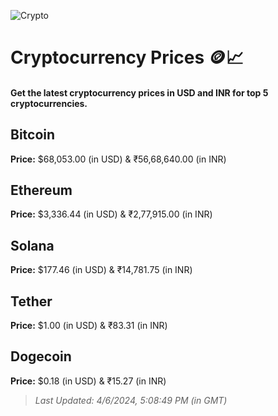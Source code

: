 
![Crypto](https://www.techguide.com.au/wp-content/uploads/2020/11/crypto3.jpeg)

# Cryptocurrency Prices 🪙📈

#### Get the latest cryptocurrency prices in USD and INR for top 5 cryptocurrencies.

## Bitcoin

**Price:** $68,053.00 (in USD) & ₹56,68,640.00 (in INR)

## Ethereum

**Price:** $3,336.44 (in USD) & ₹2,77,915.00 (in INR)

## Solana

**Price:** $177.46 (in USD) & ₹14,781.75 (in INR)

## Tether

**Price:** $1.00 (in USD) & ₹83.31 (in INR)

## Dogecoin

**Price:** $0.18 (in USD) & ₹15.27 (in INR)

> _Last Updated: 4/6/2024, 5:08:49 PM (in GMT)_

